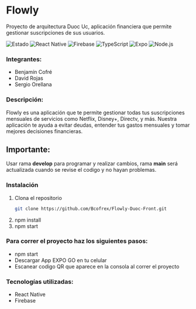 # Flowly 
Proyecto de arquitectura Duoc Uc, aplicación financiera que permite gestionar suscripciones de sus usuarios.

![Estado](https://img.shields.io/badge/Estado-En%20desarrollo-blue)
![React Native](https://img.shields.io/badge/React_Native-v0.71.8-blue?logo=react&logoColor=white)
![Firebase](https://img.shields.io/badge/Firebase-v9.0.0-orange?logo=firebase)
![TypeScript](https://img.shields.io/badge/TypeScript-v4.9.5-blue?logo=typescript&logoColor=white)
![Expo](https://img.shields.io/badge/Expo-v48.0.0-black?logo=expo)
![Node.js](https://img.shields.io/badge/Node.js-v18.17.0-green?logo=node.js)

### Integrantes:
- Benjamín Cofré
- David Rojas
- Sergio Orellana

### Descripción:
Flowly es una aplicación que te permite gestionar todas tus suscripciones mensuales de servicios como Netflix, Disney+, Directv, y más. Nuestra aplicación te ayuda a evitar deudas, entender tus gastos mensuales y tomar mejores decisiones financieras.

## Importante: 
Usar rama **develop** para programar y realizar cambios, rama **main** será actualizada cuando se revise el codigo y no hayan problemas.
### Instalación
1. Clona el repositorio
   ```bash
   git clone https://github.com/Bcofrex/Flowly-Duoc-Front.git
2. npm install
3. npm start

### Para correr el proyecto haz los siguientes pasos:
- npm start
- Descargar App EXPO GO en tu celular
- Escanear codigo QR que aparece en la consola al correr el proyecto

### Tecnologías utilizadas:
- React Native
- Firebase



